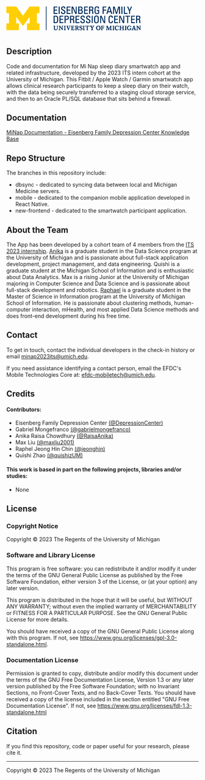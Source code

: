 ![Depression Center Logo](https://github.com/DepressionCenter/.github/blob/main/images/EFDCLogo_375w.png "depressioncenter.org")

# <Repository Title>

## Description
Code and documentation for Mi Nap sleep diary smartwatch app and related infrastructure, developed by the 2023 ITS intern cohort at the University of Michigan. This Fitbit / Apple Watch / Garmin smartwatch app allows clinical research participants to keep a sleep diary on their watch, with the data being securely transferred to a staging cloud storage service, and then to an Oracle PL/SQL database that sits behind a firewall.


## Documentation
[MiNap Documentation - Eisenberg Family Depression Center Knowledge Base](https://teamdynamix.umich.edu/TDClient/210/DepressionCenter/KB/?CategoryID=885)


## Repo Structure
The branches in this repository include:
* dbsync - dedicated to syncing data between local and Michigan Medicine servers.
* mobile - dedicated to the companion mobile application developed in React Native.
* new-frontend - dedicated to the smartwatch participant application.



## About the Team
The App has been developed by a cohort team of 4 members from the [ITS 2023 internship](https://its.umich.edu/internship/cohorts).
[Anika](https://www.linkedin.com/in/anikaraisa/) is a graduate student in the Data Science program at the University of Michigan and is passionate about full-stack application development, project management, and data engineering.
Quishi is a graduate student at the Michigan School of Information and is enthusiastic about Data Analytics.
Max is a rising Junior at the University of Michigan majoring in Computer Science and Data Science and is passionate about full-stack development and robotics.
[Raphael](https://jeonghin.com/) is a graduate student in the Master of Science in Information program at the University of Michigan School of Information. He is passionate about clustering methods, human-computer interaction, mHealth, and most applied Data Science methods and does front-end development during his free time.



## Contact
To get in touch, contact the individual developers in the check-in history or email minap2023its@umich.edu.

If you need assistance identifying a contact person, email the EFDC's Mobile Technologies Core at: efdc-mobiletech@umich.edu.



## Credits
#### Contributors:
+ Eisenberg Family Depression Center [(@DepressionCenter)](https://github.com/DepressionCenter/)
+ Gabriel Mongefranco [(@gabrielmongefranco)](https://github.com/gabrielmongefranco)
+ Anika Raisa Chowdhury [(@RaisaAnika)](https://github.com/RaisaAnika)
+ Max Liu [(@maxliu2001)](https://github.com/maxliu2001)
+ Raphel Jeong Hin Chin [(@jeonghin)](https://github.com/jeonghin)
+ Quishi Zhao [(@quishizUM)](https://github.com/qiushizUM)



#### This work is based in part on the following projects, libraries and/or studies:
+ None


## License
### Copyright Notice
Copyright © 2023 The Regents of the University of Michigan


### Software and Library License
This program is free software: you can redistribute it and/or modify it under the terms of the GNU General Public License as published by the Free Software Foundation, either version 3 of the License, or (at your option) any later version.

This program is distributed in the hope that it will be useful, but WITHOUT ANY WARRANTY; without even the implied warranty of MERCHANTABILITY or FITNESS FOR A PARTICULAR PURPOSE. See the GNU General Public License for more details.

You should have received a copy of the GNU General Public License along with this program. If not, see <https://www.gnu.org/licenses/gpl-3.0-standalone.html>.


### Documentation License
Permission is granted to copy, distribute and/or modify this document 
under the terms of the GNU Free Documentation License, Version 1.3 
or any later version published by the Free Software Foundation; 
with no Invariant Sections, no Front-Cover Texts, and no Back-Cover Texts. 
You should have received a copy of the license included in the section entitled "GNU 
Free Documentation License". If not, see <https://www.gnu.org/licenses/fdl-1.3-standalone.html>



## Citation
If you find this repository, code or paper useful for your research, please cite it.

----

Copyright © 2023 The Regents of the University of Michigan
